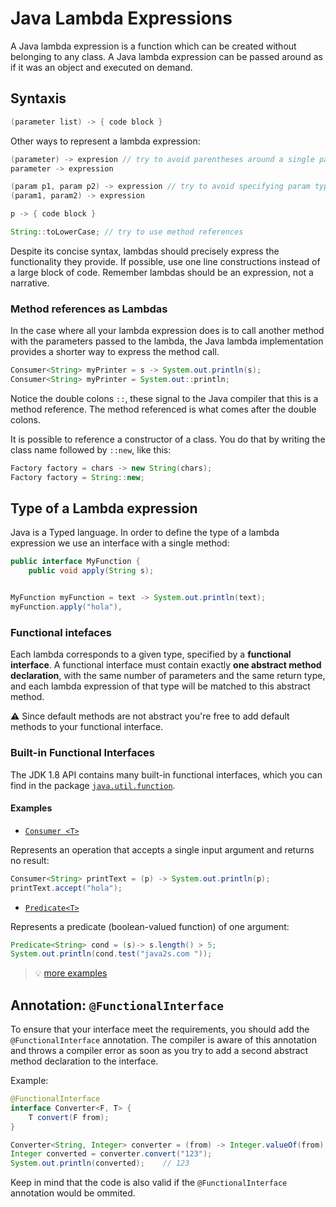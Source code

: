 # Java Lambda Expressions

A Java lambda expression is a function which can be created without belonging to any class. A Java lambda expression can be passed around as if it was an object and executed on demand.

## Syntaxis

```java
(parameter list) -> { code block }
```

Other ways to represent a lambda expression:

```java
(parameter) -> expresion // try to avoid parentheses around a single parameter
parameter -> expression

(param p1, param p2) -> expression // try to avoid specifying param types
(param1, param2) -> expression

p -> { code block }

String::toLowerCase; // try to use method references
```

Despite its concise syntax, lambdas should precisely express the functionality they provide. If possible, use one line constructions instead of a large block of code. Remember lambdas should be an expression, not a narrative.

### Method references as Lambdas

In the case where all your lambda expression does is to call another method with the parameters passed to the lambda, the Java lambda implementation provides a shorter way to express the method call.

```java
Consumer<String> myPrinter = s -> System.out.println(s);
Consumer<String> myPrinter = System.out::println;
```

Notice the double colons `::`, these signal to the Java compiler that this is a method reference. The method referenced is what comes after the double colons.

It is possible to reference a constructor of a class. You do that by writing the class name followed by `::new`, like this:

```java
Factory factory = chars -> new String(chars);
Factory factory = String::new;
```

## Type of a Lambda expression

Java is a Typed language. In order to define the type of a lambda expression we use an interface with a single method:

```java
public interface MyFunction {
    public void apply(String s);


MyFunction myFunction = text -> System.out.println(text);
myFunction.apply("hola"),
```

### Functional intefaces

Each lambda corresponds to a given type, specified by a **functional interface**. A functional interface must contain exactly **one abstract method declaration**, with the same number of parameters and the same return type, and each lambda expression of that type will be matched to this abstract method.

⚠ Since default methods are not abstract you're free to add default methods to your functional interface.

### Built-in Functional Interfaces

The JDK 1.8 API contains many built-in functional interfaces, which you can find in the package [`java.util.function`](https://docs.oracle.com/javase/8/docs/api/java/util/function/package-summary.html).

#### Examples

- [`Consumer <T>`](https://docs.oracle.com/javase/8/docs/api/java/util/function/Consumer.html)

Represents an operation that accepts a single input argument and returns no result:

```java
Consumer<String> printText = (p) -> System.out.println(p);
printText.accept("hola");
```

- [`Predicate<T>`](https://docs.oracle.com/javase/8/docs/api/java/util/function/Predicate.html)

Represents a predicate (boolean-valued function) of one argument:

```java
Predicate<String> cond = (s)-> s.length() > 5;
System.out.println(cond.test("java2s.com "));
```

>💡 [more examples](http://www.java2s.com/Tutorials/Java/java.util.function/Consumer/index.htm)

## Annotation: `@FunctionalInterface`

To ensure that your interface meet the requirements, you should add the `@FunctionalInterface` annotation. The compiler is aware of this annotation and throws a compiler error as soon as you try to add a second abstract method declaration to the interface.

Example:

```java
@FunctionalInterface
interface Converter<F, T> {
    T convert(F from);
}

Converter<String, Integer> converter = (from) -> Integer.valueOf(from);
Integer converted = converter.convert("123");
System.out.println(converted);    // 123
```

Keep in mind that the code is also valid if the `@FunctionalInterface` annotation would be ommited.
